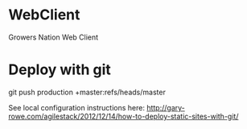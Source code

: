# WebClient

Growers Nation Web Client

# Deploy with git
git push production +master:refs/heads/master

See local configuration instructions here: http://gary-rowe.com/agilestack/2012/12/14/how-to-deploy-static-sites-with-git/

